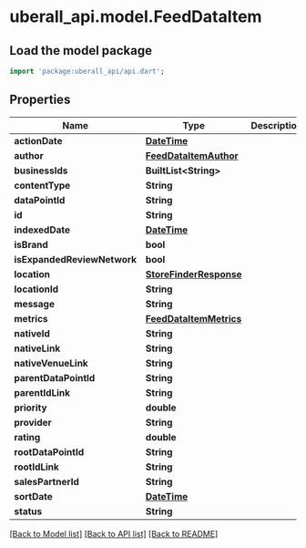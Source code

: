 # uberall_api.model.FeedDataItem

## Load the model package
```dart
import 'package:uberall_api/api.dart';
```

## Properties
Name | Type | Description | Notes
------------ | ------------- | ------------- | -------------
**actionDate** | [**DateTime**](DateTime.md) |  | [optional] 
**author** | [**FeedDataItemAuthor**](FeedDataItemAuthor.md) |  | [optional] 
**businessIds** | **BuiltList&lt;String&gt;** |  | [optional] 
**contentType** | **String** |  | [optional] 
**dataPointId** | **String** |  | [optional] 
**id** | **String** |  | [optional] 
**indexedDate** | [**DateTime**](DateTime.md) |  | [optional] 
**isBrand** | **bool** |  | [optional] 
**isExpandedReviewNetwork** | **bool** |  | [optional] 
**location** | [**StoreFinderResponse**](StoreFinderResponse.md) |  | [optional] 
**locationId** | **String** |  | [optional] 
**message** | **String** |  | [optional] 
**metrics** | [**FeedDataItemMetrics**](FeedDataItemMetrics.md) |  | [optional] 
**nativeId** | **String** |  | [optional] 
**nativeLink** | **String** |  | [optional] 
**nativeVenueLink** | **String** |  | [optional] 
**parentDataPointId** | **String** |  | [optional] 
**parentIdLink** | **String** |  | [optional] 
**priority** | **double** |  | [optional] 
**provider** | **String** |  | [optional] 
**rating** | **double** |  | [optional] 
**rootDataPointId** | **String** |  | [optional] 
**rootIdLink** | **String** |  | [optional] 
**salesPartnerId** | **String** |  | [optional] 
**sortDate** | [**DateTime**](DateTime.md) |  | [optional] 
**status** | **String** |  | [optional] 

[[Back to Model list]](../README.md#documentation-for-models) [[Back to API list]](../README.md#documentation-for-api-endpoints) [[Back to README]](../README.md)


